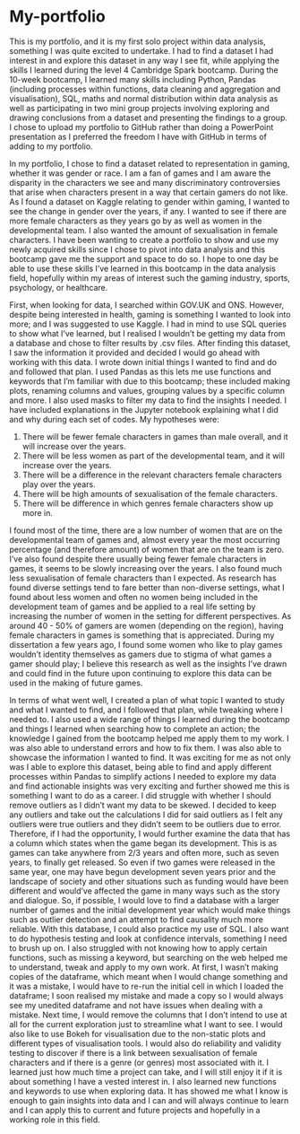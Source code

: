 # My-portfolio

This is my portfolio, and it is my first solo project within data analysis, something I was quite excited to undertake. I had to find a dataset I had interest in and explore this dataset in any way I see fit, while applying the skills I learned during the level 4 Cambridge Spark bootcamp. During the 10-week bootcamp, I learned many skills including Python, Pandas (including processes within functions, data cleaning and aggregation and visualisation), SQL, maths and normal distribution within data analysis as well as participating in two mini group projects involving exploring and drawing conclusions from a dataset and presenting the findings to a group. I chose to upload my portfolio to GitHub rather than doing a PowerPoint presentation as I preferred the freedom I have with GitHub in terms of adding to my portfolio. 

In my portfolio, I chose to find a dataset related to representation in gaming, whether it was gender or race. I am a fan of games and I am aware the disparity in the characters we see and many discriminatory controversies that arise when characters present in a way that certain gamers do not like. As I found a dataset on Kaggle relating to gender within gaming, I wanted to see the change in gender over the years, if any. I wanted to see if there are more female characters as they years go by as well as women in the developmental team. I also wanted the amount of sexualisation in female characters. I have been wanting to create a portfolio to show and use my newly acquired skills since I chose to pivot into data analysis and this bootcamp gave me the support and space to do so. I hope to one day be able to use these skills I’ve learned in this bootcamp in the data analysis field, hopefully within my areas of interest such the gaming industry, sports, psychology, or healthcare.

First, when looking for data, I searched within GOV.UK and ONS. However, despite being interested in health, gaming is something I wanted to look into more; and I was suggested to use Kaggle. I had in mind to use SQL queries to show what I’ve learned, but I realised I wouldn’t be getting my data from a database and chose to filter results by .csv files. After finding this dataset, I saw the information it provided and decided I would go ahead with working with this data. I wrote down initial things I wanted to find and do and followed that plan. I used Pandas as this lets me use functions and keywords that I’m familiar with due to this bootcamp; these included making plots, renaming columns and values, grouping values by a specific column and more. I also used masks to filter my data to find the insights I needed. I have included explanations in the Jupyter notebook explaining what I did and why during each set of codes. My hypotheses were:
1.	There will be fewer female characters in games than male overall, and it will increase over the years.
2.	There will be less women as part of the developmental team, and it will increase over the years.
3.	There will be a difference in the relevant characters female characters play over the years.
4.	There will be high amounts of sexualisation of the female characters.
5.	There will be difference in which genres female characters show up more in.

I found most of the time, there are a low number of women that are on the developmental team of games and, almost every year the most occurring percentage (and therefore amount) of women that are on the team is zero. I’ve also found despite there usually being fewer female characters in games, it seems to be slowly increasing over the years. I also found much less sexualisation of female characters than I expected. As research has found diverse settings tend to fare better than non-diverse settings, what I found about less women and often no women being included in the development team of games and be applied to a real life setting by increasing the number of women in the setting for different perspectives. As around 40 - 50% of gamers are women (depending on the region), having female characters in games is something that is appreciated. During my dissertation a few years ago, I found some women who like to play games wouldn’t identity themselves as gamers due to stigma of what games a gamer should play; I believe this research as well as the insights I’ve drawn and could find in the future upon continuing to explore this data can be used in the making of future games.

In terms of what went well, I created a plan of what topic I wanted to study and what I wanted to find, and I followed that plan, while tweaking where I needed to. I also used a wide range of things I learned during the bootcamp and things I learned when searching how to complete an action; the knowledge I gained from the bootcamp helped me apply them to my work. I was also able to understand errors and how to fix them. I was also able to showcase the information I wanted to find. It was exciting for me as not only was I able to explore this dataset, being able to find and apply different processes within Pandas to simplify actions I needed to explore my data and find actionable insights was very exciting and further showed me this is something I want to do as a career.
I did struggle with whether I should remove outliers as I didn’t want my data to be skewed. I decided to keep any outliers and take out the calculations I did for said outliers as I felt any outliers were true outliers and they didn’t seem to be outliers due to error. Therefore, if I had the opportunity, I would further examine the data that has a column which states when the game began its development. This is as games can take anywhere from 2/3 years and often more, such as seven years, to finally get released. So even if two games were released in the same year, one may have begun development seven years prior and the landscape of society and other situations such as funding would have been different and would’ve affected the game in many ways such as the story and dialogue. So, if possible, I would love to find a database with a larger number of games and the initial development year which would make things such as outlier detection and an attempt to find causality much more reliable. With this database, I could also practice my use of SQL. I also want to do hypothesis testing and look at confidence intervals, something I need to brush up on. I also struggled with not knowing how to apply certain functions, such as missing a keyword, but searching on the web helped me to understand, tweak and apply to my own work. At first, I wasn’t making copies of the dataframe, which meant when I would change something and it was a mistake, I would have to re-run the initial cell in which I loaded the dataframe; I soon realised my mistake and made a copy so I would always see my unedited dataframe and not have issues when dealing with a mistake.
Next time, I would remove the columns that I don’t intend to use at all for the current exploration just to streamline what I want to see. I would also like to use Bokeh for visualisation due to the non-static plots and different types of visualisation tools. I would also do reliability and validity testing to discover if there is a link between sexualisation of female characters and if there is a genre (or genres) most associated with it.
I learned just how much time a project can take, and I will still enjoy it if it is about something I have a vested interest in. I also learned new functions and keywords to use when exploring data. It has showed me what I know is enough to gain insights into data and I can and will always continue to learn and I can apply this to current and future projects and hopefully in a working role in this field.
